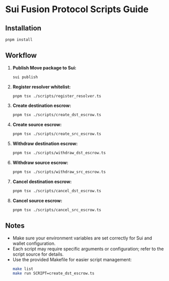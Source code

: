 # Sui Fusion Protocol Scripts Guide

## Installation

```bash
pnpm install
```

## Workflow

1. **Publish Move package to Sui:**
   ```bash
   sui publish
   ```

2. **Register resolver whitelist:**
   ```bash
   pnpm tsx ./scripts/register_resolver.ts
   ```

3. **Create destination escrow:**
   ```bash
   pnpm tsx ./scripts/create_dst_escrow.ts
   ```

4. **Create source escrow:**
   ```bash
   pnpm tsx ./scripts/create_src_escrow.ts
   ```

5. **Withdraw destination escrow:**
   ```bash
   pnpm tsx ./scripts/withdraw_dst_escrow.ts
   ```

6. **Withdraw source escrow:**
   ```bash
   pnpm tsx ./scripts/withdraw_src_escrow.ts
   ```

7. **Cancel destination escrow:**
   ```bash
   pnpm tsx ./scripts/cancel_dst_escrow.ts
   ```

8. **Cancel source escrow:**
   ```bash
   pnpm tsx ./scripts/cancel_src_escrow.ts
   ```

## Notes

- Make sure your environment variables are set correctly for Sui and wallet configuration.
- Each script may require specific arguments or configuration; refer to the script source for details.
- Use the provided Makefile for easier script management:
  ```bash
  make list
  make run SCRIPT=create_dst_escrow.ts
  ```
